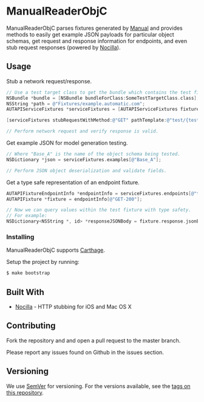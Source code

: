 # ManualReaderObjC

ManualReaderObjC parses fixtures generated by [Manual](https://github.com/Automatic/Manual) and provides methods to easily get example JSON payloads for particular object schemas, get request and response information for endpoints, and even stub request responses (powered by [Nocilla](https://github.com/luisobo/Nocilla)).

## Usage

Stub a network request/response.

```objective-c
// Use a test target class to get the bundle which contains the test fixtures.
NSBundle *bundle = [NSBundle bundleForClass:SomeTestTargetClass.class];
NSString *path = @"Fixtures/example.automatic.com";
AUTAPIServiceFixtures *serviceFixtures = [AUTAPIServiceFixtures fixturesInBundle:bundle atPath:path];

[serviceFixtures stubRequestWithMethod:@"GET" pathTemplate:@"test/{test_id}/" statusCode:200];

// Perform network request and verify response is valid.
```

Get example JSON for model generation testing.

```objective-c
// Where "Base_A" is the name of the object schema being tested.
NSDictionary *json = serviceFixtures.examples[@"Base_A"];

// Perform JSON object deserialization and validate fields.
```

Get a type safe representation of an endpoint fixture.

```objective-c
AUTAPIFixtureEndpointInfo *endpointInfo = serviceFixtures.endpoints[@"test/{test_id}/"];
AUTAPIFixture *fixture = endpointInfo[@"GET-200"];

// Now we can query values within the test fixture with type safety.
// For example:
NSDictionary<NSString *, id> *responseJSONBody = fixture.response.jsonBody;
```

### Installing

ManualReaderObjC supports [Carthage](https://github.com/Carthage/Carthage).

Setup the project by running:
```bash
$ make bootstrap
```

## Built With

* [Nocilla](https://github.com/luisobo/Nocilla) - HTTP stubbing for iOS and Mac OS X

## Contributing

Fork the repository and and open a pull request to the master branch.

Please report any issues found on Github in the issues section.

## Versioning

We use [SemVer](http://semver.org/) for versioning. For the versions available, see the [tags on this repository](https://github.com/Automatic/ManualReaderObjC/tags).
